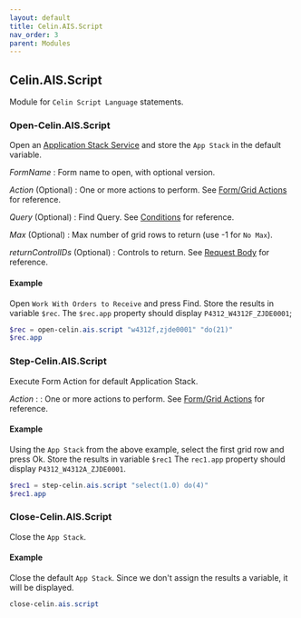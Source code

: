 ```yaml
---
layout: default
title: Celin.AIS.Script
nav_order: 3
parent: Modules
---
```


## Celin.AIS.Script

Module for `Celin Script Language` statements.

### Open-Celin.AIS.Script

Open an [Application Stack Service](https://docs.oracle.com/en/applications/jd-edwards/cross-product/9.2/rest-api/api-application-stack-service.html) and store the `App Stack` in the default variable.

_FormName_
: Form name to open, with optional version.

_Action_ (Optional)
: One or more actions to perform.  See [Form/Grid Actions](https://celin.io/xl-docs/script.html) for reference.

_Query_ (Optional)
: Find Query.  See [Conditions](https://celin.io/xl-docs/query.html) for reference.

_Max_ (Optional)
: Max number of grid rows to return (use -1 for `No Max`).

_returnControlIDs_ (Optional)
: Controls to return.  See [Request Body](https://docs.oracle.com/en/applications/jd-edwards/cross-product/9.2/rest-api/op-v2-appstack-post.html) for reference.

#### Example

Open `Work With Orders to Receive` and press Find.  Store the results in variable `$rec`.
The `$rec.app` property should display `P4312_W4312F_ZJDE0001`;

```powershell
$rec = open-celin.ais.script "w4312f,zjde0001" "do(21)"
$rec.app
```

### Step-Celin.AIS.Script

Execute Form Action for default Application Stack.

_Action_
: : One or more actions to perform.  See [Form/Grid Actions](https://celin.io/xl-docs/script.html) for reference.

#### Example

Using the `App Stack` from the above example, select the first grid row and press Ok.  Store the results in variable `$rec1`
The `rec1.app` property should display `P4312_W4312A_ZJDE0001`.

```powershell
$rec1 = step-celin.ais.script "select(1.0) do(4)"
$rec1.app
```

### Close-Celin.AIS.Script

Close the `App Stack`.

#### Example

Close the default `App Stack`.  Since we don't assign the results a variable, it will be displayed.

```powershell
close-celin.ais.script
```
